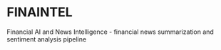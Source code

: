 # FINAINTEL
Financial AI and News Intelligence -  financial news summarization and sentiment analysis pipeline
